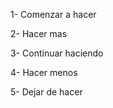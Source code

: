 1- Comenzar a hacer
>
>
>
2- Hacer mas
>
>
>
3- Continuar haciendo
>
>
>
4- Hacer menos
>
>
>
5- Dejar de hacer
>
>
>
